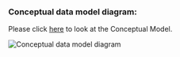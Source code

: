 ### Conceptual data model diagram: 

Please click [here](https://joinup.ec.europa.eu/sites/default/files/uml_v1.00.jpg) to look at the Conceptual Model.

![Conceptual data model diagram](https://joinup.ec.europa.eu/sites/default/files/uml_v1.00.jpg)
